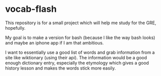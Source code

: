 vocab-flash
===========


This repository is for a small project which will help me study for the GRE, hopefully.

My goal is to make a version for bash (because I like the way bash looks) and maybe an iphone app if I am that ambitious.

I want to essentially use a good list of words and grab information from a site like wiktionary (using their api). The information would be a good enough dictionary entry, especially the etymology which gives a good history lesson and makes the words stick more easily.
